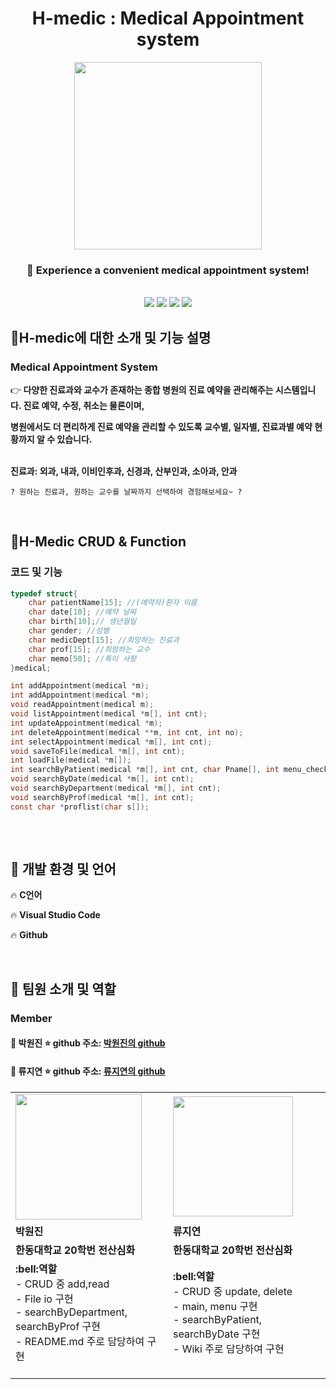 <div align="center">
<h1><b>H-medic : Medical Appointment system</b></h1>
<p align="center"><img src="https://user-images.githubusercontent.com/126576242/236667615-241d0d4c-c3d8-43c2-b798-d49e5f2f970b.png" height="300px" width="300px"></p>
  
### :hospital: Experience a convenient medical appointment system!
<br/>
<img src="https://img.shields.io/badge/HTML-E34F26?style=flat&logo=HTML5&logoColor=white"/>
<img src="https://img.shields.io/badge/C-00CCFF?style=flat&logo=C&logoColor=white"/>
<img src="https://img.shields.io/badge/VisualStudioCode-0000FF?style=flat-square&logo=VisualStudioCode&logoColor="black"/>
<img src="https://img.shields.io/badge/Markdown-000000?style=flat-square&logo=Markdown&logoColor="white"/>

</div>

## :rocket:H-medic에 대한 소개 및 기능 설명
### Medical Appointment System
:point_right:<b> 다양한 진료과와 교수가 존재하는 종합 병원의 진료 예약을 관리해주는 시스템입니다. 진료 예약, 수정, 취소는 물론이며,
  
   병원에서도 더 편리하게 진료 예약을 관리할 수 있도록 교수별, 일자별, 진료과별 예약 현황까지 알 수 있습니다. </b>
  
  <br/>
  <b> 진료과: 외과, 내과, 이비인후과, 신경과, 산부인과, 소아과, 안과 </b>
    
    ? 원하는 진료과, 원하는 교수를 날짜까지 선택하여 경험해보세요~ ?
                                                
 
<br/>
  
  
## :rocket:H-Medic CRUD & Function
### 코드 및 기능
```c
typedef struct{
    char patientName[15]; //(예약자)환자 이름
    char date[10]; //예약 날짜
    char birth[10];// 생년월일
    char gender; //성별
    char medicDept[15]; //희망하는 진료과
    char prof[15]; //희망하는 교수
    char memo[50]; //특이 사항
}medical;

int addAppointment(medical *m);                                           // 진료 예약을 추가하는 함수
int addAppointment(medical *m);                                           // 진료 예약을 추가하는 함수
void readAppointment(medical m);                                          // 하나의 예약된 진료 예약을 출력해주는 함수
void listAppointment(medical *m[], int cnt);                              // 예약된 진료 예약 목록을 보여주는 함수
int updateAppointment(medical *m);                                        // 예약된 진료 예약 중 특정 예약을 수정해주는 함수
int deleteAppointment(medical **m, int cnt, int no);                      // 예약된 진료 예약 중 특정 예약을 삭제해주는 함수
int selectAppointment(medical *m[], int cnt);                             // 예약된 진료 예약 중에 수정,삭제하고 싶은 예약을 선택해주는 함수
void saveToFile(medical *m[], int cnt);                                   // 데이터를 파일에 저장해주는 함수
int loadFile(medical *m[]);                                               // 파일에서 저장된 데이터를 읽어오는 함수
int searchByPatient(medical *m[], int cnt, char Pname[], int menu_check); // 예약된 환자 이름으로 예약 내역을 출력해주는 함수
void searchByDate(medical *m[], int cnt);                                 // 특정 일자에 예약된 예약 목록을 출력해주는 함수
void searchByDepartment(medical *m[], int cnt);                           // 특정 진료과에 예약된 예약 목록을 출력해주는 함수
void searchByProf(medical *m[], int cnt);                                 // 특정 교수에게 예약된 예약 목록을 출력해주는 함수
const char *proflist(char s[]);                                           // 교수 목록을 출력해주는 함수
 
```
<br/>

## :rocket: 개발 환경 및 언어
:fire: <b> C언어 </b>

:fire: <b> Visual Studio Code </b>

:fire: <b> Github </b>

  
<br/>  

## :rocket: 팀원 소개 및 역할
### Member
####  :boy: 박원진 :star: github 주소: [박원진의 github](https://github.com/Wonjin-david)
####  :girl: 류지연 :star: github 주소: [류지연의 github](https://github.com/jeeyunryu)
<table>
  <tr>
    <td style = "width: 50%;">
      <img src="https://user-images.githubusercontent.com/126576242/236665332-2f80adb4-9b32-4a7e-bc93-aca8e4597df4.png" style = "width : 21vw"/>
    </td>
    <td style = "width: 50%;">
      <img src="https://user-images.githubusercontent.com/126576242/236810422-d0818d37-7fc5-4614-9f10-36968ffcc40b.jpg" style = "width : 20vw"/>
    </td>
  </tr>
  <tr>
    <td><b> 박원진 </b></td>
    <td><b> 류지연 </b></td>
  </tr>
  <tr>
    <td><b> 한동대학교 20학번 전산심화 </b></td>
    <td><b> 한동대학교 20학번 전산심화 </b></td>
  </tr>
  <tr>
    <td>
      <b>:bell:역할</b><br>
      - CRUD 중 add,read <br>
      - File io 구현<br>
      - searchByDepartment, searchByProf 구현<br>
      - README.md 주로 담당하여 구현<br>
      <br>
    </td>
    <td>
      <b>:bell:역할</b><br>
      - CRUD 중 update, delete<br>
      - main, menu 구현<br>
      - searchByPatient, searchByDate 구현<br>
      - Wiki 주로 담당하여 구현<br>
      <br>
    </td>
  </tr>
</table>

